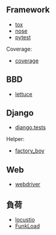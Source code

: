 ## Framework

- [tox](tox.md)
- [nose](nose.md)
- [pytest](pytest.md)

Coverage:

- [coverage](coverage.md)

## BBD

- [lettuce](lettuce.md)

## Django

- [django.tests](django.tests.md)

Helper:

- [factory_boy](factory_boy.md)

## Web

- [webdriver](webdriver.md)

## 負荷

- [locustio](locustio.md)
- [FunkLoad](funkload.md)
